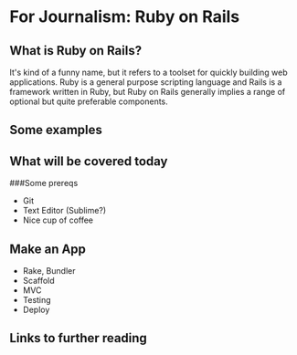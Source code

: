 For Journalism: Ruby on Rails
================

What is Ruby on Rails?
----------------------

It's kind of a funny name, but it refers to a toolset for quickly building web applications. Ruby is a general purpose scripting language and Rails is a framework written in Ruby, but Ruby on Rails generally implies a range of optional but quite preferable components. 


Some examples
-------------


What will be covered today
--------------------------

###Some prereqs 
 
+  Git
+  Text Editor (Sublime?)
+  Nice cup of coffee

Make an App
-----------

+ Rake, Bundler
+ Scaffold
+ MVC
+ Testing
+ Deploy


Links to further reading
------------------------

